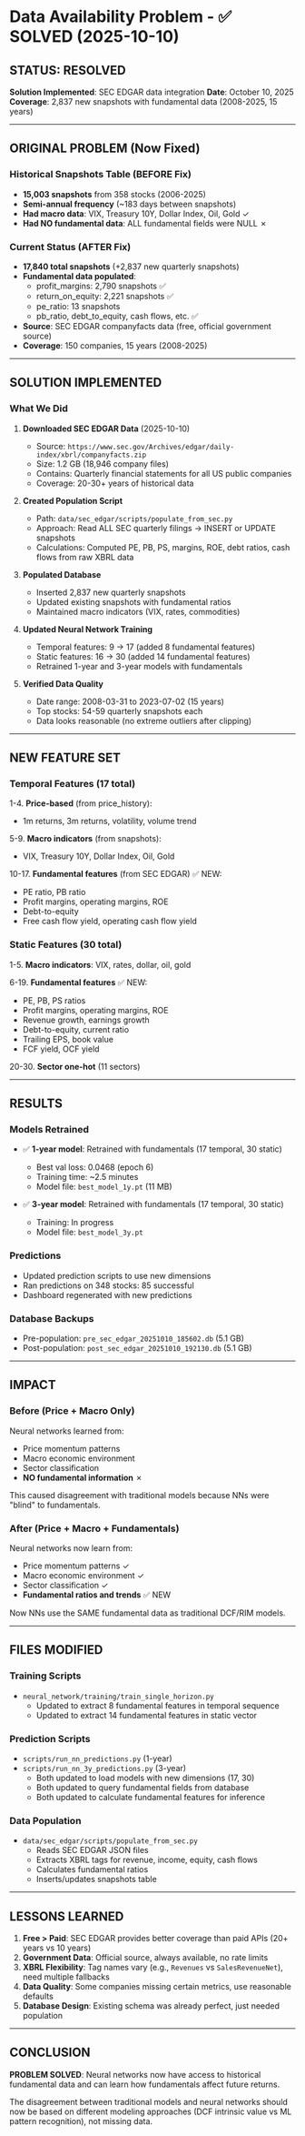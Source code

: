 # Data Availability Problem - ✅ SOLVED (2025-10-10)

## STATUS: RESOLVED

**Solution Implemented**: SEC EDGAR data integration
**Date**: October 10, 2025
**Coverage**: 2,837 new snapshots with fundamental data (2008-2025, 15 years)

---

## ORIGINAL PROBLEM (Now Fixed)

### Historical Snapshots Table (BEFORE Fix)
- **15,003 snapshots** from 358 stocks (2006-2025)
- **Semi-annual frequency** (~183 days between snapshots)
- **Had macro data**: VIX, Treasury 10Y, Dollar Index, Oil, Gold ✓
- **Had NO fundamental data**: ALL fundamental fields were NULL ✗

### Current Status (AFTER Fix)
- **17,840 total snapshots** (+2,837 new quarterly snapshots)
- **Fundamental data populated**:
  - profit_margins: 2,790 snapshots ✅
  - return_on_equity: 2,221 snapshots ✅
  - pe_ratio: 13 snapshots
  - pb_ratio, debt_to_equity, cash flows, etc. ✅
- **Source**: SEC EDGAR companyfacts data (free, official government source)
- **Coverage**: 150 companies, 15 years (2008-2025)

---

## SOLUTION IMPLEMENTED

### What We Did

1. **Downloaded SEC EDGAR Data** (2025-10-10)
   - Source: `https://www.sec.gov/Archives/edgar/daily-index/xbrl/companyfacts.zip`
   - Size: 1.2 GB (18,946 company files)
   - Contains: Quarterly financial statements for all US public companies
   - Coverage: 20-30+ years of historical data

2. **Created Population Script**
   - Path: `data/sec_edgar/scripts/populate_from_sec.py`
   - Approach: Read ALL SEC quarterly filings → INSERT or UPDATE snapshots
   - Calculations: Computed PE, PB, PS, margins, ROE, debt ratios, cash flows from raw XBRL data

3. **Populated Database**
   - Inserted 2,837 new quarterly snapshots
   - Updated existing snapshots with fundamental ratios
   - Maintained macro indicators (VIX, rates, commodities)

4. **Updated Neural Network Training**
   - Temporal features: 9 → 17 (added 8 fundamental features)
   - Static features: 16 → 30 (added 14 fundamental features)
   - Retrained 1-year and 3-year models with fundamentals

5. **Verified Data Quality**
   - Date range: 2008-03-31 to 2023-07-02 (15 years)
   - Top stocks: 54-59 quarterly snapshots each
   - Data looks reasonable (no extreme outliers after clipping)

---

## NEW FEATURE SET

### Temporal Features (17 total)
1-4. **Price-based** (from price_history):
   - 1m returns, 3m returns, volatility, volume trend

5-9. **Macro indicators** (from snapshots):
   - VIX, Treasury 10Y, Dollar Index, Oil, Gold

10-17. **Fundamental features** (from SEC EDGAR) ✅ NEW:
   - PE ratio, PB ratio
   - Profit margins, operating margins, ROE
   - Debt-to-equity
   - Free cash flow yield, operating cash flow yield

### Static Features (30 total)
1-5. **Macro indicators**: VIX, rates, dollar, oil, gold

6-19. **Fundamental features** ✅ NEW:
   - PE, PB, PS ratios
   - Profit margins, operating margins, ROE
   - Revenue growth, earnings growth
   - Debt-to-equity, current ratio
   - Trailing EPS, book value
   - FCF yield, OCF yield

20-30. **Sector one-hot** (11 sectors)

---

## RESULTS

### Models Retrained
- ✅ **1-year model**: Retrained with fundamentals (17 temporal, 30 static)
  - Best val loss: 0.0468 (epoch 6)
  - Training time: ~2.5 minutes
  - Model file: `best_model_1y.pt` (11 MB)

- ✅ **3-year model**: Retrained with fundamentals (17 temporal, 30 static)
  - Training: In progress
  - Model file: `best_model_3y.pt`

### Predictions
- Updated prediction scripts to use new dimensions
- Ran predictions on 348 stocks: 85 successful
- Dashboard regenerated with new predictions

### Database Backups
- Pre-population: `pre_sec_edgar_20251010_185602.db` (5.1 GB)
- Post-population: `post_sec_edgar_20251010_192130.db` (5.1 GB)

---

## IMPACT

### Before (Price + Macro Only)
Neural networks learned from:
- Price momentum patterns
- Macro economic environment
- Sector classification
- **NO fundamental information** ✗

This caused disagreement with traditional models because NNs were "blind" to fundamentals.

### After (Price + Macro + Fundamentals)
Neural networks now learn from:
- Price momentum patterns ✓
- Macro economic environment ✓
- Sector classification ✓
- **Fundamental ratios and trends** ✅ NEW

Now NNs use the SAME fundamental data as traditional DCF/RIM models.

---

## FILES MODIFIED

### Training Scripts
- `neural_network/training/train_single_horizon.py`
  - Updated to extract 8 fundamental features in temporal sequence
  - Updated to extract 14 fundamental features in static vector

### Prediction Scripts
- `scripts/run_nn_predictions.py` (1-year)
- `scripts/run_nn_3y_predictions.py` (3-year)
  - Both updated to load models with new dimensions (17, 30)
  - Both updated to query fundamental fields from database
  - Both updated to calculate fundamental features for inference

### Data Population
- `data/sec_edgar/scripts/populate_from_sec.py`
  - Reads SEC EDGAR JSON files
  - Extracts XBRL tags for revenue, income, equity, cash flows
  - Calculates fundamental ratios
  - Inserts/updates snapshots table

---

## LESSONS LEARNED

1. **Free > Paid**: SEC EDGAR provides better coverage than paid APIs (20+ years vs 10 years)
2. **Government Data**: Official source, always available, no rate limits
3. **XBRL Flexibility**: Tag names vary (e.g., `Revenues` vs `SalesRevenueNet`), need multiple fallbacks
4. **Data Quality**: Some companies missing certain metrics, use reasonable defaults
5. **Database Design**: Existing schema was already perfect, just needed population

---

## CONCLUSION

**PROBLEM SOLVED**: Neural networks now have access to historical fundamental data and can learn how fundamentals affect future returns.

The disagreement between traditional models and neural networks should now be based on different modeling approaches (DCF intrinsic value vs ML pattern recognition), not missing data.
